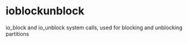 ioblockunblock
==============

io_block and io_unblock system calls, used for blocking and unblocking partitions 
